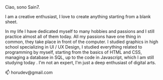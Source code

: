 <p>Ciao, sono Sain7.</p>
<p>I am a creative enthusiast, I love to create anything starting from a blank sheet.

In my life I have dedicated myself to many hobbies and passions and I still practice almost all of them today. All my passions have one thing in common, they take place in front of the computer. I studied graphics in high school specializing in UI / UX Design, I studied everything related to programming by myself, starting from the basics of HTML and CSS, managing a database in SQL, up to the code in Javascript, which I am still studying today . I'm not an expert, I'm just a deep enthusiast of digital arts.
<br>
<p> 📫 horudev@gmail.com </p>
<!---
horudev/horudev is a ✨ special ✨ repository because its `README.md` (this file) appears on your GitHub profile.
You can click the Preview link to take a look at your changes.
--->
